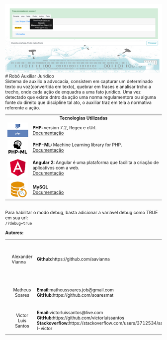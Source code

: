 <img src="resources/img/capa.png" />
<br/>
# Robô Auxiliar Jurídico
<br/>
Sistema de auxilio a advocacia, consistem em capturar um determinado texto ou voz(convertida em texto), quebrar em frases e analisar trcho a trecho, onde cada ação de enquadra a uma fato jurídico.
Uma vez detectado que existe dntro da ação uma norma regulamentora ou alguma fonte do direito que discipline tal ato, o auxiliar traz em tela a normativa referente a ação.
<br/>
<table>
	<tr>
		<td colspan="2">
			<b>
				<center>Tecnologias Utilizadas</center>
			</b>
		</td>
	</tr>
	<tr>
		<td>
			<img width="100px" src="resources/img/php_logo.png"/>
		</td>
		<td>
			<b>PHP:</b> version 7.2, Regex e cUrl.<br/>
			<a href="https://www.php.net/manual/en/function.preg-match.php" target="_blank">Documentação</a>
		</td>
	</tr>
	<tr>
		<td>
			<img width="100px" src="resources/img/php_ml-logo.png"/>
		</td>
		<td>
			<b>PHP-ML:</b> Machine Learning library for PHP.<br/>
			<a href="https://php-ml.readthedocs.io/en/latest/" target="_blank">Documentação</a>
		</td>
	</tr>
	<tr>
		<td>
			<img width="100px" src="resources/img/angular_logo.png"/>
		</td>
		<td>
			<b>Angular 2:</b> Angular é uma plataforma que facilita a criação de aplicativos com a web.<br/>
			<a href="https://angular.io/docs" target="_blank">Documentação</a>
		</td>
	</tr>
	<tr>
		<td>
			<img width="100px" src="resources/img/logo_mysql.jpeg"/>
		</td>
		<td>
			<b>MySQL</b><br/>
			<a href="https://dev.mysql.com/doc/" target="_blank">Documentação</a>
		</td>
	</tr>
</table>
<br/>
Para habilitar o modo debug, basta adicionar a variável debug como TRUE em sua url:<br/>
<code><URL>/?debug=true</code>
<br/>

<b>Autores:</b>
<table>
	<tr>
		<td>
			<img src="resources/img/team/alex.png" width="80px">
		</td>
		<td>Alexander Vianna</td>
		<td>
			<b>Github:</b>https://github.com/aavianna
		</td>
		<td>
			<b>Skills:</b> CSS, LESS, SAS, JavaScript, HTML, TypeScript, Backbone
		</td>
	</tr>
	<tr>
		<td>
			<img src="resources/img/team/matheus.jpg" width="80px">
		</td>
		<td>
			<center>Matheus Soares</center>
		</td>
		<td>
			<b>Email:</b>matheussoares.job@gmail.com
			<br/>
			<b>GitHub:</b>https://github.com/soaresmat
		</td>
		<td>
			<b>Skills:</b> ASP, ASP Core, Regex, AI e Machine Learning
		</td>
	</tr>
	<tr>
		<td>
			<img src="resources/img/team/victor.jpg" width="80px">
		</td>
		<td>
			<center>Victor Luis Santos</center>
		</td>
		<td>
			<b>Email:</b>victorluissantos@live.com
			<br/>
			<b>GitHub:</b>https://github.com/victorluissantos
			<br/>
			<b>Stackoverflow:</b>https://stackoverflow.com/users/3712534/santos-l-victor
		</td>
		<td>
			<b>Skills:</b> Java, PHP, MySQL e BigData<br/>Laws
		</td>
	</tr>
</bale>
